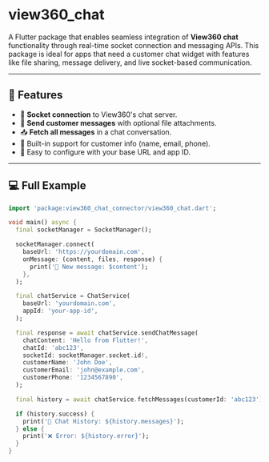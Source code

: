 <!--
This README describes the package. If you publish this package to pub.dev,
this README's contents appear on the landing page for your package.

For information about how to write a good package README, see the guide for
[writing package pages](https://dart.dev/tools/pub/writing-package-pages).

For general information about developing packages, see the Dart guide for
[creating packages](https://dart.dev/guides/libraries/create-packages)
and the Flutter guide for
[developing packages and plugins](https://flutter.dev/to/develop-packages).
-->

# view360_chat

A Flutter package that enables seamless integration of **View360 chat** functionality through real-time socket connection and messaging APIs. This package is ideal for apps that need a customer chat widget with features like file sharing, message delivery, and live socket-based communication.

---

## 🧩 Features

- 🔌 **Socket connection** to View360's chat server.
- 💬 **Send customer messages** with optional file attachments.
- 📥 **Fetch all messages** in a chat conversation.
- 🧾 Built-in support for customer info (name, email, phone).
- 🔧 Easy to configure with your base URL and app ID.

---

## 💻 Full Example

```dart
import 'package:view360_chat_connector/view360_chat.dart';

void main() async {
  final socketManager = SocketManager();

  socketManager.connect(
    baseUrl: 'https://yourdomain.com',
    onMessage: (content, files, response) {
      print('📩 New message: $content');
    },
  );

  final chatService = ChatService(
    baseUrl: 'yourdomain.com',
    appId: 'your-app-id',
  );

  final response = await chatService.sendChatMessage(
    chatContent: 'Hello from Flutter!',
    chatId: 'abc123',
    socketId: socketManager.socket.id!,
    customerName: 'John Doe',
    customerEmail: 'john@example.com',
    customerPhone: '1234567890',
  );

  final history = await chatService.fetchMessages(customerId: 'abc123');

  if (history.success) {
    print('💬 Chat History: ${history.messages}');
  } else {
    print('❌ Error: ${history.error}');
  }
}





